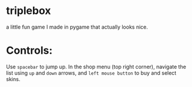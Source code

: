 # triplebox
a little fun game I made in pygame that actually looks nice.

# Controls:
Use `spacebar` to jump up.
In the shop menu (top right corner), navigate the list using `up` and `down` arrows, and `left mouse button` to buy and select skins.
